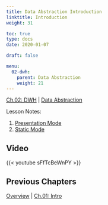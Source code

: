 ```yaml
---
title: Data Abstraction Introduction
linktitle: Introduction
weight: 31

toc: true
type: docs
date: 2020-01-07

draft: false

menu:
  02-dwh:
    parent: Data Abstraction
    weight: 21
---
```

[Ch.02: DWH](../../../02-dwh) | [Data Abstraction](../../02-data-abstraction/)

Lesson Notes:
1. [Presentation Mode](../01-introduction-ps.pdf)
1. [Static Mode](../01-introduction-rs.pdf)


## Video

{{< youtube sFfTcBeWnPY >}}


## Previous Chapters

[Overview](../../../../big-data-in-depth/)  | [Ch.01: Intro](../../../01-introduction) 
